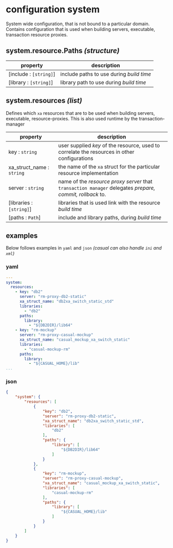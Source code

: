 # configuration system

[//]: # (Attention! this is a generated markdown from casual-configuration-documentation - do not edit this file!)

System wide configuration, that is not bound to a particular domain. Contains configuration that is used when
building servers, executable, transaction resource proxies. 


## system.resource.Paths _(structure)_

property                | description
------------------------|----------------------------------------------------
[include : `[string]`]  | include paths to use during _build time_
[library : `[string]`]  | library path to use during _build time_

## system.resources _(list)_

Defines which `xa` resources that are to be used when building servers, executable, resource-proxies. This is 
also used runtime by the transaction-manager

property                  | description
--------------------------|----------------------------------------------------
key : `string`            | user supplied _key_ of the resource, used to correlate the resources in other configurations
xa_struct_name : `string` | the name of the `xa` struct for the particular resource implementation 
server : `string`         | name of the _resource proxy server_ that `transaction manager` delegates _prepare, commit, rollback_ to.
[libraries : `[string]`]  | libraries that is used link with the resource _build time_ 
[paths : `Path`]          | include and library paths, during _build time_


## examples 

Below follows examples in `yaml` and `json` _(casual can also handle `ini` and `xml`)_

### yaml
```` yaml
---
system:
  resources:
    - key: "db2"
      server: "rm-proxy-db2-static"
      xa_struct_name: "db2xa_switch_static_std"
      libraries:
        - "db2"
      paths:
        library:
          - "${DB2DIR}/lib64"
    - key: "rm-mockup"
      server: "rm-proxy-casual-mockup"
      xa_struct_name: "casual_mockup_xa_switch_static"
      libraries:
        - "casual-mockup-rm"
      paths:
        library:
          - "${CASUAL_HOME}/lib"
...

````
### json
```` json
{
    "system": {
        "resources": [
            {
                "key": "db2",
                "server": "rm-proxy-db2-static",
                "xa_struct_name": "db2xa_switch_static_std",
                "libraries": [
                    "db2"
                ],
                "paths": {
                    "library": [
                        "${DB2DIR}/lib64"
                    ]
                }
            },
            {
                "key": "rm-mockup",
                "server": "rm-proxy-casual-mockup",
                "xa_struct_name": "casual_mockup_xa_switch_static",
                "libraries": [
                    "casual-mockup-rm"
                ],
                "paths": {
                    "library": [
                        "${CASUAL_HOME}/lib"
                    ]
                }
            }
        ]
    }
}
````
